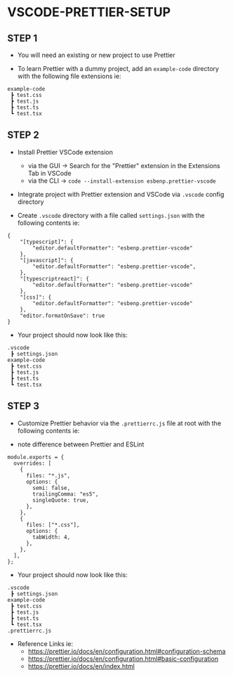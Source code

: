 # VSCODE-PRETTIER-SETUP

## STEP 1

- You will need an existing or new project to use Prettier

- To learn Prettier with a dummy project, add an `example-code` directory with the following file extensions ie:

```
example-code
 ┣ test.css
 ┣ test.js
 ┣ test.ts
 ┗ test.tsx
```

## STEP 2

- Install Prettier VSCode extension
    * via the GUI -> Search for the "Prettier" extension in the Extensions Tab in VSCode
    * via the CLI ->  `code --install-extension esbenp.prettier-vscode`

- Integrate project with Prettier extension and VSCode via `.vscode` config directory

- Create `.vscode` directory with a file called `settings.json` with the following contents ie:

```
{
    "[typescript]": {
        "editor.defaultFormatter": "esbenp.prettier-vscode"
    },
    "[javascript]": {
        "editor.defaultFormatter": "esbenp.prettier-vscode",
    },
    "[typescriptreact]": {
        "editor.defaultFormatter": "esbenp.prettier-vscode"
    },
    "[css]": {
        "editor.defaultFormatter": "esbenp.prettier-vscode"
    },
    "editor.formatOnSave": true
}
```

- Your project should now look like this:

```
.vscode
 ┣ settings.json
example-code
 ┣ test.css
 ┣ test.js
 ┣ test.ts
 ┗ test.tsx
```

## STEP 3

- Customize Prettier behavior via the `.prettierrc.js` file at root with the following contents ie:

- note difference between Prettier and ESLint

```
module.exports = {
  overrides: [
    {
      files: "*.js",
      options: {
        semi: false,
        trailingComma: "es5",
        singleQuote: true,
      },
    },
    {
      files: ["*.css"],
      options: {
        tabWidth: 4,
      },
    },
  ],
};
```

- Your project should now look like this:

```
.vscode
 ┣ settings.json
example-code
 ┣ test.css
 ┣ test.js
 ┣ test.ts
 ┗ test.tsx
.prettierrc.js
```

- Reference Links ie:
    * https://prettier.io/docs/en/configuration.html#configuration-schema
    * https://prettier.io/docs/en/configuration.html#basic-configuration
    * https://prettier.io/docs/en/index.html
